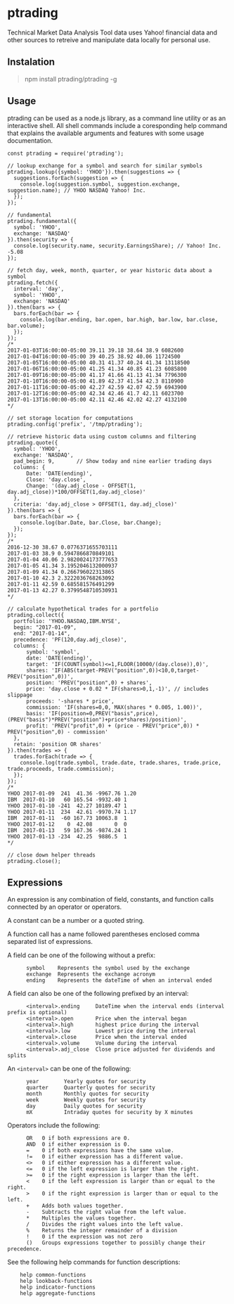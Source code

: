 # ptrading
Technical Market Data Analysis Tool data uses Yahoo! financial data and other
sources to retreive and manipulate data locally for personal use.

## Instalation

> npm install ptrading/ptrading -g

## Usage

ptrading can be used as a node.js library, as a command line utility or as an interactive shell. All shell commands include a coresponding help command that explains the available arguments and features with some usage documentation.

```
const ptrading = require('ptrading');

// lookup exchange for a symbol and search for similar symbols
ptrading.lookup({symbol: 'YHOO'}).then(suggestions => {
  suggestions.forEach(suggestion => {
    console.log(suggestion.symbol, suggestion.exchange, suggestion.name); // YHOO NASDAQ Yahoo! Inc.
  });
});

// fundamental
ptrading.fundamental({
  symbol: 'YHOO',
  exchange: 'NASDAQ'
}).then(security => {
  console.log(security.name, security.EarningsShare); // Yahoo! Inc. -5.08
});

// fetch day, week, month, quarter, or year historic data about a symbol
ptrading.fetch({
  interval: 'day',
  symbol: 'YHOO',
  exchange: 'NASDAQ'
}).then(bars => {
  bars.forEach(bar => {
    console.log(bar.ending, bar.open, bar.high, bar.low, bar.close, bar.volume);
  });
});
/*
2017-01-03T16:00:00-05:00 39.11 39.18 38.64 38.9 6082600
2017-01-04T16:00:00-05:00 39 40.25 38.92 40.06 11724500
2017-01-05T16:00:00-05:00 40.31 41.37 40.24 41.34 13118500
2017-01-06T16:00:00-05:00 41.25 41.34 40.85 41.23 6085800
2017-01-09T16:00:00-05:00 41.17 41.66 41.13 41.34 7796300
2017-01-10T16:00:00-05:00 41.89 42.37 41.54 42.3 8110900
2017-01-11T16:00:00-05:00 42.27 42.59 42.07 42.59 6943900
2017-01-12T16:00:00-05:00 42.34 42.46 41.7 42.11 6023700
2017-01-13T16:00:00-05:00 42.11 42.46 42.02 42.27 4132100
*/

// set storage location for computations
ptrading.config('prefix', '/tmp/ptrading');

// retrieve historic data using custom columns and filtering
ptrading.quote({
  symbol: 'YHOO',
  exchange: 'NASDAQ',
  pad_begin: 9,       // Show today and nine earlier trading days
  columns: {
      Date: 'DATE(ending)',
      Close: 'day.close',
      Change: '(day.adj_close - OFFSET(1, day.adj_close))*100/OFFSET(1,day.adj_close)'
  },
  criteria: 'day.adj_close > OFFSET(1, day.adj_close)'
}).then(bars => {
  bars.forEach(bar => {
    console.log(bar.Date, bar.Close, bar.Change);
  });
});
/*
2016-12-30 38.67 0.0776371655703111
2017-01-03 38.9 0.5947866870849101
2017-01-04 40.06 2.9820024173777653
2017-01-05 41.34 3.1952046132000937
2017-01-09 41.34 0.266796022313865
2017-01-10 42.3 2.3222036768263092
2017-01-11 42.59 0.685581576491299
2017-01-13 42.27 0.3799548710530931
*/

// calculate hypothetical trades for a portfolio
ptrading.collect({
  portfolio: 'YHOO.NASDAQ,IBM.NYSE',
  begin: "2017-01-09",
  end: "2017-01-14",
  precedence: 'PF(120,day.adj_close)',
  columns: {
      symbol: 'symbol',
      date: 'DATE(ending)',
      target: 'IF(COUNT(symbol)<=1,FLOOR(10000/(day.close)),0)',
      shares: 'IF(ABS(target-PREV("position",0))<10,0,target-PREV("position",0))',
      position: 'PREV("position",0) + shares',
      price: 'day.close + 0.02 * IF(shares>0,1,-1)', // includes slippage
      proceeds: '-shares * price',
      commission: 'IF(shares=0,0, MAX(shares * 0.005, 1.00))',
      basis: 'IF(position=0,PREV("basis",price),(PREV("basis")*PREV("position")+price*shares)/position)',
      profit: 'PREV("profit",0) + (price - PREV("price",0)) * PREV("position",0) - commission'
  },
  retain: 'position OR shares'
}).then(trades => {
  trades.forEach(trade => {
    console.log(trade.symbol, trade.date, trade.shares, trade.price, trade.proceeds, trade.commission);
  });
});
/*
YHOO 2017-01-09  241  41.36 -9967.76 1.20
IBM  2017-01-10   60 165.54 -9932.40 1
YHOO 2017-01-10 -241  42.27 10189.47 1
YHOO 2017-01-11  234  42.61 -9970.74 1.17
IBM  2017-01-11  -60 167.73 10063.8  1
YHOO 2017-01-12    0  42.08       0  0
IBM  2017-01-13   59 167.36 -9874.24 1
YHOO 2017-01-13 -234  42.25  9886.5  1
*/

// close down helper threads
ptrading.close();
```

## Expressions ##
An expression is any combination of field, constants, and function calls connected by an operator or operators.

A constant can be a number or a quoted string.

A function call has a name followed parentheses enclosed comma separated list of expressions.

A field can be one of the following without a prefix:

```
      symbol    Represents the symbol used by the exchange
      exchange  Represents the exchange acronym
      ending    Represents the dateTime of when an interval ended
```
A field can also be one of the following prefixed by an interval:

```
      <interval>.ending     DateTime when the interval ends (interval prefix is optional)
      <interval>.open       Price when the interval began
      <interval>.high       highest price during the interval
      <interval>.low        Lowest price during the interval
      <interval>.close      Price when the interval ended
      <interval>.volume     Volume during the interval
      <interval>.adj_close  Close price adjusted for dividends and splits
```
An `<interval>` can be one of the following:

```
      year        Yearly quotes for security
      quarter     Quarterly quotes for security
      month       Monthly quotes for security
      week        Weekly quotes for security
      day         Daily quotes for security
      mX          Intraday quotes for security by X minutes
```
Operators include the following:

```
      OR   0 if both expressions are 0.
      AND  0 if either expression is 0.
      =    0 if both expressions have the same value.
      !=   0 if either expression has a different value.
      <>   0 if either expression has a different value.
      <=   0 if the left expression is larger than the right.
      >=   0 if the right expression is larger than the left.
      <    0 if the left expression is larger than or equal to the right.
      >    0 if the right expression is larger than or equal to the left.
      +    Adds both values together.
      -    Subtracts the right value from the left value.
      *    Multiples the values together.
      /    Divides the right values into the left value.
      %    Returns the integer remainder of a division
      !    0 if the expression was not zero
      ()   Groups expressions together to possibly change their precedence.
```
See the following help commands for function descriptions:
```
    help common-functions  
    help lookback-functions  
    help indicator-functions  
    help aggregate-functions  
```
